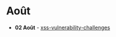 # Août

* **02 Août** - [xss-vulnerability-challenges](../../../../walkthroughs/damn-vulnerable-web-application/xss-vulnerability-challenges/ "mention")
